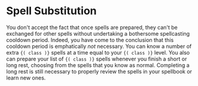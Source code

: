 # Spell Substitution
You don't accept the fact that once spells are prepared, they can't be exchanged for other spells without undertaking a bothersome spellcasting cooldown period.
Indeed, you have come to the conclusion that this cooldown period is emphatically *not* necessary.
You can know a number of extra `{( class )}` spells at a time equal to your `{( class )}` level.
You also can prepare your list of `{( class )}` spells whenever you finish a short or long rest, choosing from the spells that you know as normal.
Completing a long rest is still necessary to properly review the spells in your spellbook or learn new ones.
